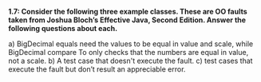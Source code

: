**1.7: Consider the following three example classes. These are OO faults taken from Joshua Bloch’s Effective Java, Second Edition. Answer the following questions about each.**

a) BigDecimal equals need the values to be equal in value and scale, while BigDecimal compare To only checks that the numbers are equal in value, not a scale. 
b) A test case that doesn't execute the fault. 
c) test cases that execute the fault but don’t result an appreciable error.

